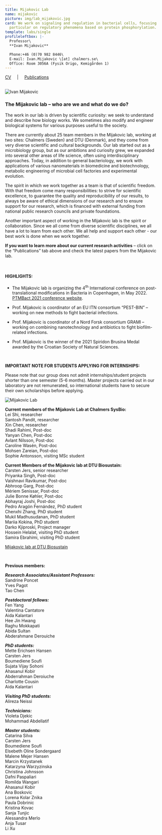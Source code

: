 ```yaml
---
title: Mijakovic Lab
name: mijakovic
picture: img/lab_mijakovic.jpg
card: We work on signaling and regulation in bacterial cells, focusing in
  particular on regulatory phenomena based on protein phosphorylation.
template: labs/single
profileleftbox: |-
  Professor\
  **Ivan Mijakovic**

  Phone:+46 (0)70 982 8446\
  E-mail: Ivan.Mijakovic \[at] chalmers.se\
  Office: Room 3056A (Fysik Origo, Kemigården 1)
---
```

[CV](/img/cv_im2011.pdf) &nbsp;&nbsp;&nbsp;&nbsp;|&nbsp;&nbsp;&nbsp;&nbsp; [Publications](/img/pub_im2011.pdf) <br/><br/>

![Ivan Mijakovic](img/pic_ivan_mijakovic-lab.png)

### The Mijakovic lab – who are we and what do we do?

The work in our lab is driven by scientific curiosity: we seek to understand and describe how biology works. We sometimes also modify and engineer biological systems for various purposes useful to the society.

There are currently about 25 team members in the Mijakovic lab, working at two sites: Chalmers (Sweden) and DTU (Denmark), and they come from very diverse scientific and cultural backgrounds. Our lab started out as a microbiology group, but as our ambitions and curiosity grew, we expanded into several other areas of life science, often using interdisciplinary approaches. Today, in addition to general bacteriology, we work with applications of various nanomaterials in biomedicine and biotechnology, metabolic engineering of microbial cell factories and experimental evolution.  

The spirit in which we work together as a team is that of scientific freedom. With that freedom come many responsibilities: to strive for scientific excellence, to guarantee the quality and reproducibility of our results, to always be aware of ethical dimensions of our research and to ensure support for our research, which is financed with external funding from national public research councils and private foundations. 

Another important aspect of working in the Mijakovic lab is the spirit or collaboration. Since we all come from diverse scientific disciplines, we all have a lot to learn from each other. We all help and support each other - our best work is done when we work together.

**If you want to learn more about our current research activities** – click on the “Publications” tab above and check the latest papers from the Mijakovic lab.

<br/>

#### HIGHLIGHTS:

* The Mijakovic lab is organizing the 4<sup>th</sup> International conference on post-translational modifications in Bacteria in Copenhagen, in May 2022. [PTMBact 2021 conference website](https://www.sysbio.se/ptmbact2020/).

* Prof. Mijakovic is coordinator of an EU ITN consortium “PEST-BIN” – working on new methods to fight bacterial infections.

* Prof. Mijakovic is coordinator of a Nord Forsk consortium GRAMI – working on combining nanotechnology and antibiotics to fight biofilm-related infections.

* Prof. Mijakovic is the winner of the 2021 Spiridon Brusina Medal awarded by the Croatian Society of Natural Sciences.

<br/>

**IMPORTANT NOTE FOR STUDENTS APPLYING FOR INTERNSHIPS:**

Please note that our group does not admit internships/student projects shorter than one semester (5-6 months). Master projects carried out in our laboratory are not remunerated, so international students have to secure their own scholarships before applying.

![Mijakovic Lab](/img/pic_imgroup19_720.png)

**Current members of the Mijakovic Lab at Chalmers SysBio:**  
Lei Shi, researcher  
Santosh Pandit, researcher  
Xin Chen, researcher     
Shadi Rahimi, Post-doc  
Yanyan Chen, Post-doc  
Avlant Nilsson, Post-doc  
Caroline Wasén, Post-doc  
Mohsen Zareian, Post-doc  
Sophie Antonsson, visiting MSc student

**Current Members of the Mijakovic lab at DTU Biosustain:**  
Carsten Jers, senior researcher  
Priyanka Singh, Post-doc  
Vaishnavi Ravikumar, Post-doc  
Abhroop Garg, Post-doc  
Mériem Senissar, Post-doc  
Julie Bonne Køhler, Post-doc  
Abhayraj Joshi, Post-doc  
Pedro Aragón Fernández, PhD student  
Chenxhi Zhang, PhD student  
Mukil Madhusudanan, PhD student  
Mariia Kokina, PhD student  
Darko Kjiproski, Project manager  
Hossein Helalat, visiting PhD student  
Samira Ebrahimi, visiting PhD student  


[Mijakovic lab at DTU Biosustain ](http://www.biosustain.dtu.dk/english/research/research-groups/bacterial-signal-transduction)

<br/>

**Previous members:** 	  	 

***Research Associates/Assistant Professors:***\
Sandrine Poncet\
Yves Pagot\
Tao Chen  

***Postdoctoral fellows:***\
Fen Yang\
Valentina Cantatore\
Aida Kalantari\
Hee Jin Hwang\
Raghu Mokkapati\
Abida Sultan  
Abderahmane Derouiche

***PhD students:***\
Mette Erichsen Hansen\
Carsten Jers\
Boumediene Soufi\
Sujata Vijay Sohoni\
Ahasanul Kobir\
Abderrahman Deroiuche\
Charlotte Cousin\
Aida Kalantari

***Visiting PhD students:***\
Alireza Neissi

***Technicians:***\
Violeta Djekic\
Mohammad Abdellatif

***Master students:***\
Catarina Silva\
Carsten Jers\
Boumediene Soufi\
Elsebeth Oline Sondergaard\
Malene Mejer Hansen\
Marcin Krzystanek\
Katarzyna Warzyzinska\
Christina Johnsson\
Dafni Paspaliari\
Romilda Wangari\
Ahasanul Kobir\
Ana Boskovic\
Lorena Kolar Znika\
Paula Dobrinic\
Kristina Kovac\
Sanja Tunjic\
Alessandra Merlo\
Anja Tusar\
Li Xu